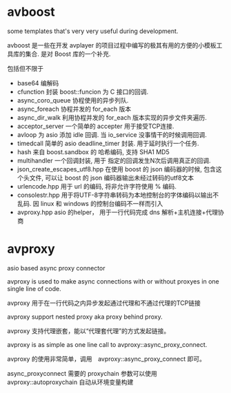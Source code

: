 avboost
=======

some templates that's very very useful during development.

avboost 是一些在开发 avplayer 的项目过程中编写的极其有用的方便的小模板工具库的集合. 是对 Boost 库的一个补充.

包括但不限于


*    base64 编解码
*    cfunction 封装 boost::funcion 为 C 接口的回调.
*    async\_coro\_queue 协程使用的异步列队.
*    async\_foreach 协程并发的 for\_each 版本
*    async\_dir\_walk 利用协程并发的 for\_each 版本实现的异步文件夹遍历.
*    acceptor\_server 一个简单的 accepter 用于接受TCP连接.
*    avloop 为 asio 添加 idle 回调. 当 io\_service 没事情干的时候调用回调.
*    timedcall 简单的 asio  deadline\_timer 封装. 用于延时执行一个任务.
*    hash 来自 boost.sandbox 的 哈希编码, 支持 SHA1 MD5
*    multihandler 一个回调封装, 用于 指定的回调发生N次后调用真正的回调.
*    json\_create\_escapes\_utf8.hpp 在使用 boost 的 json 编码器的时候, 包含这个头文件, 可以让 boost 的 json 编码器输出未经过转码的utf8文本
*    urlencode.hpp 用于 url 的编码, 将非允许字符使用 % 编码.
*    consolestr.hpp 用于将UTF-8字符串转码为本地控制台的字体编码以输出不乱码. 因 linux 和 windows 的控制台编码不一样而引入
*    avproxy.hpp asio 的helper， 用于一行代码完成 dns 解析+主机连接+代理协商
  

avproxy
=======

asio based async proxy connector

avproxy is used to make async connections with or without proxyes  in one single line of code.

avproxy 用于在一行代码之内异步发起通过代理和不通过代理的TCP链接

avproxy support nested proxy aka proxy behind proxy.

avproxy 支持代理嵌套，能以“代理套代理”的方式发起链接。

avproxy is as simple as one line call to avproxy::async\_proxy\_connect.

avproxy 的使用非常简单，调用　avproxy::async\_proxy\_connect 即可。

async\_proxyconnect 需要的 proxychain 参数可以使用 avproxy::autoproxychain 自动从环境变量构建




